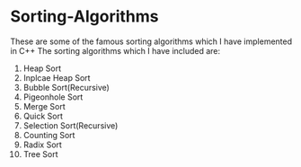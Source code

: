 # Sorting-Algorithms
These are some of the famous sorting algorithms which I have implemented in C++
The sorting algorithms which I have included are:
 1) Heap Sort
 2) Inplcae Heap Sort
 3) Bubble Sort(Recursive)
 4) Pigeonhole Sort
 5) Merge Sort
 6) Quick Sort
 7) Selection Sort(Recursive)
 8) Counting Sort
 9) Radix Sort
10) Tree Sort
